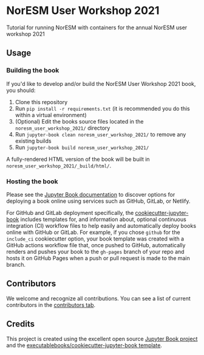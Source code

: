 # NorESM User Workshop 2021

Tutorial for running NorESM with containers for the annual NorESM user workshop 2021

## Usage

### Building the book

If you'd like to develop and/or build the NorESM User Workshop 2021 book, you should:

1. Clone this repository
2. Run `pip install -r requirements.txt` (it is recommended you do this within a virtual environment)
3. (Optional) Edit the books source files located in the `noresm_user_workshop_2021/` directory
4. Run `jupyter-book clean noresm_user_workshop_2021/` to remove any existing builds
5. Run `jupyter-book build noresm_user_workshop_2021/`

A fully-rendered HTML version of the book will be built in `noresm_user_workshop_2021/_build/html/`.

### Hosting the book

Please see the [Jupyter Book documentation](https://jupyterbook.org/publish/web.html) to discover options for deploying a book online using services such as GitHub, GitLab, or Netlify.

For GitHub and GitLab deployment specifically, the [cookiecutter-jupyter-book](https://github.com/executablebooks/cookiecutter-jupyter-book) includes templates for, and information about, optional continuous integration (CI) workflow files to help easily and automatically deploy books online with GitHub or GitLab. For example, if you chose `github` for the `include_ci` cookiecutter option, your book template was created with a GitHub actions workflow file that, once pushed to GitHub, automatically renders and pushes your book to the `gh-pages` branch of your repo and hosts it on GitHub Pages when a push or pull request is made to the main branch.

## Contributors

We welcome and recognize all contributions. You can see a list of current contributors in the [contributors tab](https://github.com/NordicESMHub/noresm_user_workshop_2021/graphs/contributors).

## Credits

This project is created using the excellent open source [Jupyter Book project](https://jupyterbook.org/) and the [executablebooks/cookiecutter-jupyter-book template](https://github.com/executablebooks/cookiecutter-jupyter-book).
